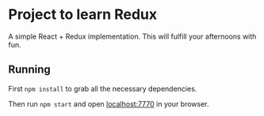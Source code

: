 # Project to learn Redux

A simple React + Redux implementation. This will fulfill your afternoons with fun.

## Running

First `npm install` to grab all the necessary dependencies. 

Then run `npm start` and open <localhost:7770> in your browser.
